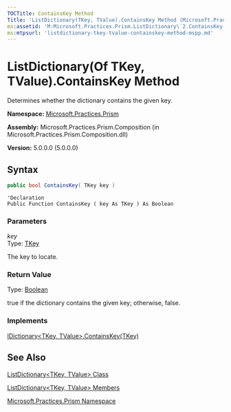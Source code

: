 ```yaml
---
TOCTitle: ContainsKey Method
Title: 'ListDictionary(TKey, TValue).ContainsKey Method (Microsoft.Practices.Prism)'
ms:assetid: 'M:Microsoft.Practices.Prism.ListDictionary\`2.ContainsKey(\`0)'
ms:mtpsurl: 'listdictionary-tkey-tvalue-containskey-method-mspp.md'
---
```


# ListDictionary(Of TKey, TValue).ContainsKey Method

Determines whether the dictionary contains the given key.

**Namespace:** [Microsoft.Practices.Prism](mspp-namespace.md)

**Assembly:** Microsoft.Practices.Prism.Composition (in Microsoft.Practices.Prism.Composition.dll)

**Version:** 5.0.0.0 (5.0.0.0)
## Syntax
```C#
public bool ContainsKey( TKey key )
```
```VB
'Declaration
Public Function ContainsKey ( key As TKey ) As Boolean
```
### Parameters

*key*  
Type: [TKey](listdictionary-tkey-tvalue-class-mspp.md)

The key to locate.

### Return Value

Type: [Boolean](http://msdn.microsoft.com/en-us/library/a28wyd50)

true if the dictionary contains the given key; otherwise, false.
### Implements

[IDictionary&lt;TKey, TValue&gt;.ContainsKey(TKey)](http://msdn.microsoft.com/en-us/library/htszx2dy)

## See Also
[ListDictionary&lt;TKey, TValue&gt; Class](listdictionary-tkey-tvalue-class-mspp.md)

[ListDictionary&lt;TKey, TValue&gt; Members](listdictionary-tkey-tvalue-members-mspp.md)

[Microsoft.Practices.Prism Namespace](mspp-namespace.md)
